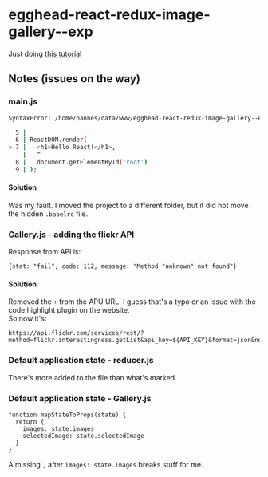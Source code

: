 # egghead-react-redux-image-gallery--exp
Just doing [this tutorial](http://joelhooks.com/blog/2016/03/20/build-an-image-gallery-using-redux-saga/)


## Notes (issues on the way)

### main.js
```bash
SyntaxError: /home/hannes/data/www/egghead-react-redux-image-gallery--exp/src/main.js: Unexpected token (7:2) while parsing file: /home/hannes/data/www/egghead-react-redux-image-gallery--exp/src/main.js

  5 | 
  6 | ReactDOM.render(
> 7 |   <h1>Hello React!</h1>,
    |   ^
  8 |   document.getElementById('root')
  9 | );
```
#### Solution
Was my fault. I moved the project to a different folder, but it did not move the hidden `.babelrc` file.


### Gallery.js - adding the flickr API
Response from API is:
```
{stat: "fail", code: 112, message: "Method "unknown" not found"}
```
#### Solution
Removed the `+` from the APU URL. I guess that's a typo or an issue with the code highlight plugin on the website.  
So now it's:  
```
https://api.flickr.com/services/rest/?method=flickr.interestingness.getList&api_key=${API_KEY}&format=json&nojsoncallback=1&per_page=5
```

### Default application state - reducer.js
There's more added to the file than what's marked.


### Default application state - Gallery.js
```
function mapStateToProps(state) {
  return {
    images: state.images
    selectedImage: state.selectedImage
  }
}
```
A missing `,` after `images: state.images` breaks stuff for me.


### 
